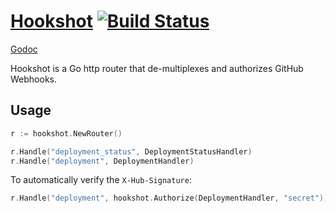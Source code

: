 # [Hookshot](https://github.com/ejholmes/hookshot) [![Build Status](https://travis-ci.org/ejholmes/hookshot.svg?branch=master)](https://travis-ci.org/ejholmes/hookshot)

[Godoc](http://godoc.org/github.com/ejholmes/hookshot)

Hookshot is a Go http router that de-multiplexes and authorizes GitHub Webhooks.


## Usage

```go
r := hookshot.NewRouter()

r.Handle("deployment_status", DeploymentStatusHandler)
r.Handle("deployment", DeploymentHandler)
```

To automatically verify the `X-Hub-Signature`:


```go
r.Handle("deployment", hookshot.Authorize(DeploymentHandler, "secret"))
```

